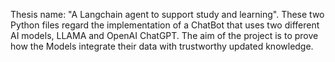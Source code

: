 Thesis name: "A Langchain agent to support study and learning".
These two Python files regard the implementation of a ChatBot that uses two different AI models, LLAMA and OpenAI ChatGPT. The aim of the project is to prove how the Models integrate their data with trustworthy updated knowledge.
